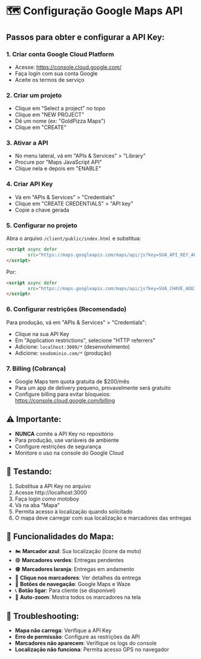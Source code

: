 # 🗺️ Configuração Google Maps API

## Passos para obter e configurar a API Key:

### 1. Criar conta Google Cloud Platform
- Acesse: https://console.cloud.google.com/
- Faça login com sua conta Google
- Aceite os termos de serviço

### 2. Criar um projeto
- Clique em "Select a project" no topo
- Clique em "NEW PROJECT"
- Dê um nome (ex: "GoldPizza Maps")
- Clique em "CREATE"

### 3. Ativar a API
- No menu lateral, vá em "APIs & Services" > "Library"
- Procure por "Maps JavaScript API"
- Clique nela e depois em "ENABLE"

### 4. Criar API Key
- Vá em "APIs & Services" > "Credentials"
- Clique em "CREATE CREDENTIALS" > "API key"
- Copie a chave gerada

### 5. Configurar no projeto
Abra o arquivo `/client/public/index.html` e substitua:
```html
<script async defer 
        src="https://maps.googleapis.com/maps/api/js?key=SUA_API_KEY_AQUI&libraries=geometry">
</script>
```

Por:
```html
<script async defer 
        src="https://maps.googleapis.com/maps/api/js?key=SUA_CHAVE_AQUI&libraries=geometry">
</script>
```

### 6. Configurar restrições (Recomendado)
Para produção, vá em "APIs & Services" > "Credentials":
- Clique na sua API Key
- Em "Application restrictions", selecione "HTTP referrers"
- Adicione: `localhost:3000/*` (desenvolvimento)
- Adicione: `seudominio.com/*` (produção)

### 7. Billing (Cobrança)
- Google Maps tem quota gratuita de $200/mês
- Para um app de delivery pequeno, provavelmente será gratuito
- Configure billing para evitar bloqueios: https://console.cloud.google.com/billing

## ⚠️ Importante:
- **NUNCA** comite a API Key no repositório
- Para produção, use variáveis de ambiente
- Configure restrições de segurança
- Monitore o uso na console do Google Cloud

## 🧪 Testando:
1. Substitua a API Key no arquivo
2. Acesse http://localhost:3000
3. Faça login como motoboy
4. Vá na aba "Mapa"
5. Permita acesso à localização quando solicitado
6. O mapa deve carregar com sua localização e marcadores das entregas

## 📱 Funcionalidades do Mapa:
- 🏍️ **Marcador azul**: Sua localização (ícone da moto)
- 🟢 **Marcadores verdes**: Entregas pendentes
- 🟠 **Marcadores laranja**: Entregas em andamento
- 📍 **Clique nos marcadores**: Ver detalhes da entrega
- 🧭 **Botões de navegação**: Google Maps e Waze
- 📞 **Botão ligar**: Para cliente (se disponível)
- 🎯 **Auto-zoom**: Mostra todos os marcadores na tela

## 🔧 Troubleshooting:
- **Mapa não carrega**: Verifique a API Key
- **Erro de permissão**: Configure as restrições da API
- **Marcadores não aparecem**: Verifique os logs do console
- **Localização não funciona**: Permita acesso GPS no navegador